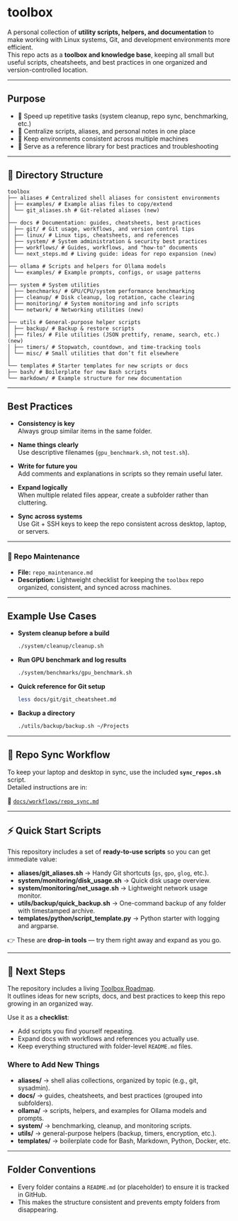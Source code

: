 # toolbox

A personal collection of **utility scripts, helpers, and documentation** to make working with Linux systems, Git, and development environments more efficient.  
This repo acts as a **toolbox and knowledge base**, keeping all small but useful scripts, cheatsheets, and best practices in one organized and version-controlled location.  

---

## Purpose

- 🚀 Speed up repetitive tasks (system cleanup, repo sync, benchmarking, etc.)  
- 📂 Centralize scripts, aliases, and personal notes in one place  
- 🔄 Keep environments consistent across multiple machines  
- 📝 Serve as a reference library for best practices and troubleshooting  

---

## 📂 Directory Structure

```
toolbox
├── aliases # Centralized shell aliases for consistent environments
│ ├── examples/ # Example alias files to copy/extend
│ └── git_aliases.sh # Git-related aliases (new)
│
├── docs # Documentation: guides, cheatsheets, best practices
│ ├── git/ # Git usage, workflows, and version control tips
│ ├── linux/ # Linux tips, cheatsheets, and references
│ ├── system/ # System administration & security best practices
│ ├── workflows/ # Guides, workflows, and "how-to" documents
│ └── next_steps.md # Living guide: ideas for repo expansion (new)
│
├── ollama # Scripts and helpers for Ollama models
│ └── examples/ # Example prompts, configs, or usage patterns
│
├── system # System utilities
│ ├── benchmarks/ # GPU/CPU/system performance benchmarking
│ ├── cleanup/ # Disk cleanup, log rotation, cache clearing
│ ├── monitoring/ # System monitoring and info scripts
│ └── network/ # Networking utilities (new)
│
├── utils # General-purpose helper scripts
│ ├── backup/ # Backup & restore scripts
│ ├── files/ # File utilities (JSON prettify, rename, search, etc.) (new)
│ ├── timers/ # Stopwatch, countdown, and time-tracking tools
│ └── misc/ # Small utilities that don’t fit elsewhere
│
└── templates # Starter templates for new scripts or docs
├── bash/ # Boilerplate for new Bash scripts
└── markdown/ # Example structure for new documentation
```

---

## Best Practices

- **Consistency is key**  
  Always group similar items in the same folder.  

- **Name things clearly**  
  Use descriptive filenames (`gpu_benchmark.sh`, not `test.sh`).  

- **Write for future you**  
  Add comments and explanations in scripts so they remain useful later.  

- **Expand logically**  
  When multiple related files appear, create a subfolder rather than cluttering.  

- **Sync across systems**  
  Use Git + SSH keys to keep the repo consistent across desktop, laptop, or servers.  

---

### 📝 Repo Maintenance

- **File:** `repo_maintenance.md`  
- **Description:** Lightweight checklist for keeping the `toolbox` repo organized, consistent, and synced across machines.

---

## Example Use Cases

- **System cleanup before a build**  
  ```bash
  ./system/cleanup/cleanup.sh
  ```

- **Run GPU benchmark and log results**  
  ```bash
  ./system/benchmarks/gpu_benchmark.sh
  ```

- **Quick reference for Git setup**  
  ```bash
  less docs/git/git_cheatsheet.md
  ```

- **Backup a directory**  
  ```bash
  ./utils/backup/backup.sh ~/Projects
  ```

---

## 🔄 Repo Sync Workflow
To keep your laptop and desktop in sync, use the included **`sync_repos.sh`** script.  
Detailed instructions are in:

📄 [`docs/workflows/repo_sync.md`](docs/workflows/repo_sync.md)

---

## ⚡ Quick Start Scripts

This repository includes a set of **ready-to-use scripts** so you can get immediate value:  

- **aliases/git_aliases.sh** → Handy Git shortcuts (`gs`, `gpo`, `glog`, etc.).  
- **system/monitoring/disk_usage.sh** → Quick disk usage overview.  
- **system/monitoring/net_usage.sh** → Lightweight network usage monitor.  
- **utils/backup/quick_backup.sh** → One-command backup of any folder with timestamped archive.  
- **templates/python/script_template.py** → Python starter with logging and argparse.  

👉 These are **drop-in tools** — try them right away and expand as you go.  

---

## 🚀 Next Steps

The repository includes a living [Toolbox Roadmap](docs/workflows/toolbox_roadmap.md).  
It outlines ideas for new scripts, docs, and best practices to keep this repo growing in an organized way.  

Use it as a **checklist**:  
- Add scripts you find yourself repeating.  
- Expand docs with workflows and references you actually use.  
- Keep everything structured with folder-level `README.md` files.  

### Where to Add New Things
- **aliases/** → shell alias collections, organized by topic (e.g., git, sysadmin).  
- **docs/** → guides, cheatsheets, and best practices (grouped into subfolders).  
- **ollama/** → scripts, helpers, and examples for Ollama models and prompts.  
- **system/** → benchmarking, cleanup, and monitoring scripts.  
- **utils/** → general-purpose helpers (backup, timers, encryption, etc.).  
- **templates/** → boilerplate code for Bash, Markdown, Python, Docker, etc.  

---



## Folder Conventions

- Every folder contains a `README.md` (or placeholder) to ensure it is tracked in GitHub.  
- This makes the structure consistent and prevents empty folders from disappearing.  
